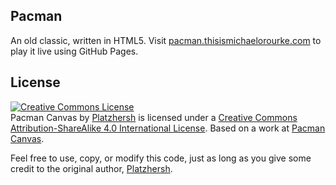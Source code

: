 ## Pacman

An old classic, written in HTML5. Visit [pacman.thisismichaelorourke.com](http://pacman.thisismichaelorourke.com) to play it live using GitHub Pages.

## License

<a rel="license" href="http://creativecommons.org/licenses/by-sa/4.0/">
  <img alt="Creative Commons License" style="border-width:0" src="https://i.creativecommons.org/l/by-sa/4.0/88x31.png" />
</a>
<br>
<span xmlns:dct="http://purl.org/dc/terms/" property="dct:title">Pacman Canvas</span> by <a xmlns:cc="http://creativecommons.org/ns#" href="http://platzh1rsch.ch" property="cc:attributionName" rel="cc:attributionURL">Platzhersh</a> is licensed under a <a rel="license" href="http://creativecommons.org/licenses/by-sa/4.0/">Creative Commons Attribution-ShareAlike 4.0 International License</a>. Based on a work at <a xmlns:dct="http://purl.org/dc/terms/" href="https://github.com/platzhersh/pacman-canvas" rel="dct:source">Pacman Canvas</a>.

Feel free to use, copy, or modify this code, just as long as you give some credit to the original author, [Platzhersh](http://github.com/platzhersh).
